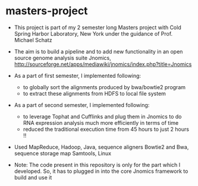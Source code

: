 masters-project
=============

- This project is part of my 2 semester long Masters project with Cold Spring Harbor Laboratory, New York under the guidance of Prof. Michael Schatz

- The aim is to build a pipeline and to add new functionality in an open source genome analysis suite Jnomics, http://sourceforge.net/apps/mediawiki/jnomics/index.php?title=Jnomics

- As a part of first semester, I implemented following:
	- to globally sort the alignments produced by bwa/bowtie2 program
	- to extract these alignments from HDFS to local file system


- As a part of second semester, I implemented following:
	- to leverage Tophat and Cufflinks and plug them in Jnomics to do RNA expression analysis much more efficiently in terms of time
	- reduced the traditional execution time from 45 hours to just 2 hours !!


- Used MapReduce, Hadoop, Java, sequence aligners Bowtie2 and Bwa, sequence storage map Samtools, Linux

- Note: The code present in this repository is only for the part which I developed. So, it has to plugged in into the core Jnomics framework to build and use it
